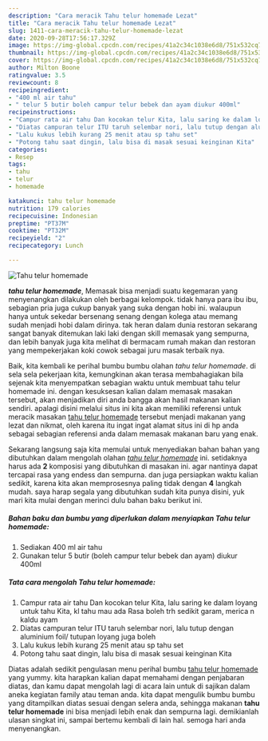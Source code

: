 ```yaml
---
description: "Cara meracik Tahu telur homemade Lezat"
title: "Cara meracik Tahu telur homemade Lezat"
slug: 1411-cara-meracik-tahu-telur-homemade-lezat
date: 2020-09-28T17:56:17.329Z
image: https://img-global.cpcdn.com/recipes/41a2c34c1038e6d8/751x532cq70/tahu-telur-homemade-foto-resep-utama.jpg
thumbnail: https://img-global.cpcdn.com/recipes/41a2c34c1038e6d8/751x532cq70/tahu-telur-homemade-foto-resep-utama.jpg
cover: https://img-global.cpcdn.com/recipes/41a2c34c1038e6d8/751x532cq70/tahu-telur-homemade-foto-resep-utama.jpg
author: Milton Boone
ratingvalue: 3.5
reviewcount: 8
recipeingredient:
- "400 ml air tahu"
- " telur 5 butir boleh campur telur bebek dan ayam diukur 400ml"
recipeinstructions:
- "Campur rata air tahu Dan kocokan telur Kita, lalu saring ke dalam loyang untuk tahu Kita, kl tahu mau ada Rasa boleh trh sedikit garam, merica n kaldu ayam"
- "Diatas campuran telur ITU taruh selembar nori, lalu tutup dengan aluminium foil/ tutupan loyang juga boleh"
- "Lalu kukus lebih kurang 25 menit atau sp tahu set"
- "Potong tahu saat dingin, lalu bisa di masak sesuai keinginan Kita"
categories:
- Resep
tags:
- tahu
- telur
- homemade

katakunci: tahu telur homemade 
nutrition: 179 calories
recipecuisine: Indonesian
preptime: "PT37M"
cooktime: "PT32M"
recipeyield: "2"
recipecategory: Lunch

---
```



![Tahu telur homemade](https://img-global.cpcdn.com/recipes/41a2c34c1038e6d8/751x532cq70/tahu-telur-homemade-foto-resep-utama.jpg)

<b><i>tahu telur homemade</i></b>, Memasak bisa menjadi suatu kegemaran yang menyenangkan dilakukan oleh berbagai kelompok. tidak hanya para ibu ibu, sebagian pria juga cukup banyak yang suka dengan hobi ini. walaupun hanya untuk sekedar bersenang senang dengan kolega atau memang sudah menjadi hobi dalam dirinya. tak heran dalam dunia restoran sekarang sangat banyak ditemukan laki laki dengan skill memasak yang sempurna, dan lebih banyak juga kita melihat di bermacam rumah makan dan restoran yang mempekerjakan koki cowok sebagai juru masak terbaik nya.



Baik, kita kembali ke perihal bumbu bumbu olahan <i>tahu telur homemade</i>. di sela sela pekerjaan kita, kemungkinan akan terasa membahagiakan bila sejenak kita menyempatkan sebagian waktu untuk membuat tahu telur homemade ini. dengan kesuksesan kalian dalam memasak masakan tersebut, akan menjadikan diri anda bangga akan hasil makanan kalian sendiri. apalagi disini melalui situs ini kita akan memiliki referensi untuk meracik masakan <u>tahu telur homemade</u> tersebut menjadi makanan yang lezat dan nikmat, oleh karena itu ingat ingat alamat situs ini di hp anda sebagai sebagian referensi anda dalam memasak makanan baru yang enak.


Sekarang langsung saja kita memulai untuk menyediakan bahan bahan yang dibutuhkan dalam mengolah olahan <u><i>tahu telur homemade</i></u> ini. setidaknya harus ada <b>2</b> komposisi yang dibutuhkan di masakan ini. agar nantinya dapat tercapai rasa yang endess dan sempurna. dan juga persiapkan waktu kalian sedikit, karena kita akan memprosesnya paling tidak dengan <b>4</b> langkah mudah. saya harap segala yang dibutuhkan sudah kita punya disini, yuk mari kita mulai dengan merinci dulu bahan baku berikut ini.

<!--inarticleads1-->

##### Bahan baku dan bumbu yang diperlukan dalam menyiapkan Tahu telur homemade:

1. Sediakan 400 ml air tahu
1. Gunakan  telur 5 butir (boleh campur telur bebek dan ayam) diukur 400ml




<!--inarticleads2-->

##### Tata cara mengolah Tahu telur homemade:

1. Campur rata air tahu Dan kocokan telur Kita, lalu saring ke dalam loyang untuk tahu Kita, kl tahu mau ada Rasa boleh trh sedikit garam, merica n kaldu ayam
1. Diatas campuran telur ITU taruh selembar nori, lalu tutup dengan aluminium foil/ tutupan loyang juga boleh
1. Lalu kukus lebih kurang 25 menit atau sp tahu set
1. Potong tahu saat dingin, lalu bisa di masak sesuai keinginan Kita




Diatas adalah sedikit pengulasan menu perihal bumbu <u>tahu telur homemade</u> yang yummy. kita harapkan kalian dapat memahami dengan penjabaran diatas, dan kamu dapat mengolah lagi di acara lain untuk di sajikan dalam aneka kegiatan family atau teman anda. kita dapat mengulik bumbu bumbu yang ditampilkan diatas sesuai dengan selera anda, sehingga makanan <b>tahu telur homemade</b> ini bisa menjadi lebih enak dan sempurna lagi. demikianlah ulasan singkat ini, sampai bertemu kembali di lain hal. semoga hari anda menyenangkan.
